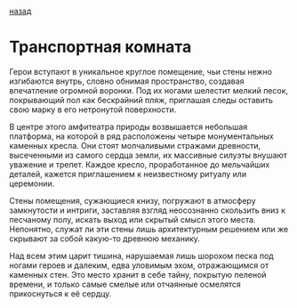 [назад](./index.md)
# Транспортная комната
Герои вступают в уникальное круглое помещение, чьи стены нежно изгибаются внутрь, словно обнимая пространство, создавая впечатление огромной воронки. Под их ногами шелестит мелкий песок, покрывающий пол как бескрайний пляж, приглашая следы оставить свою марку в его нетронутой поверхности.

В центре этого амфитеатра природы возвышается небольшая платформа, на которой в ряд расположены четыре монументальных каменных кресла. Они стоят молчаливыми стражами древности, высеченными из самого сердца земли, их массивные силуэты внушают уважение и трепет. Каждое кресло, проработанное до мельчайших деталей, кажется приглашением к неизвестному ритуалу или церемонии.

Стены помещения, сужающиеся книзу, погружают в атмосферу замкнутости и интриги, заставляя взгляд неосознанно скользить вниз к песчаному полу, искать выход или скрытый смысл этого места. Непонятно, служат ли эти стены лишь архитектурным решением или же скрывают за собой какую-то древнюю механику.

Над всем этим царит тишина, нарушаемая лишь шорохом песка под ногами героев и далеким, едва уловимым эхом, отражающимся от каменных стен. Это место хранит в себе тайну, покрытую пеленой времени, и только самые смелые или отчаянные осмелятся прикоснуться к её сердцу.

